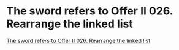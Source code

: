 # The sword refers to Offer II 026. Rearrange the linked list
[The sword refers to Offer II 026. Rearrange the linked list](https://aiwithcloud.com/2022/09/19/the_sword_refers_to_offer_ii_026-_rearrange_the_linked_list/)